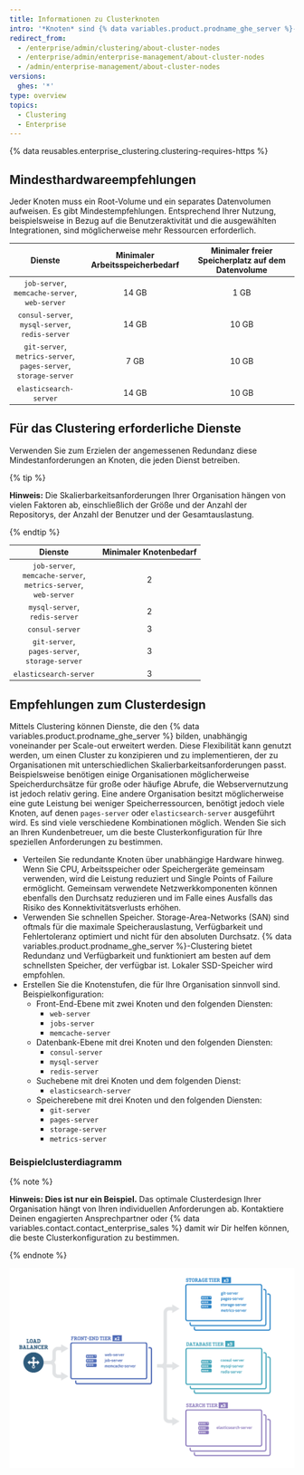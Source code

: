 ```yaml
---
title: Informationen zu Clusterknoten
intro: '*Knoten* sind {% data variables.product.prodname_ghe_server %}-Instanzen, die in einem Cluster arbeiten. Jeder Knoten führt eine Reihe an Diensten aus, die dem Cluster und schließlich den Benutzern bereitgestellt werden.'
redirect_from:
  - /enterprise/admin/clustering/about-cluster-nodes
  - /enterprise/admin/enterprise-management/about-cluster-nodes
  - /admin/enterprise-management/about-cluster-nodes
versions:
  ghes: '*'
type: overview
topics:
  - Clustering
  - Enterprise
---
```


{% data reusables.enterprise_clustering.clustering-requires-https %}

## Mindesthardwareempfehlungen
Jeder Knoten muss ein Root-Volume und ein separates Datenvolumen aufweisen. Es gibt Mindestempfehlungen. Entsprechend Ihrer Nutzung, beispielsweise in Bezug auf die Benutzeraktivität und die ausgewählten Integrationen, sind möglicherweise mehr Ressourcen erforderlich.

|                                            Dienste                                             | Minimaler Arbeitsspeicherbedarf | Minimaler freier Speicherplatz auf dem Datenvolume |
|:----------------------------------------------------------------------------------------------:|:-------------------------------:|:--------------------------------------------------:|
|               `job-server`,<br/>`memcache-server`,<br/>`web-server`                |              14 GB              |                        1 GB                        |
|              `consul-server`,<br/>`mysql-server`,<br/>`redis-server`               |              14 GB              |                       10 GB                        |
| `git-server`,<br/>`metrics-server`,<br/>`pages-server`,<br/>`storage-server` |              7 GB               |                       10 GB                        |
|                                     `elasticsearch-server`                                     |              14 GB              |                       10 GB                        |

## Für das Clustering erforderliche Dienste
Verwenden Sie zum Erzielen der angemessenen Redundanz diese Mindestanforderungen an Knoten, die jeden Dienst betreiben.

{% tip %}

**Hinweis:** Die Skalierbarkeitsanforderungen Ihrer Organisation hängen von vielen Faktoren ab, einschließlich der Größe und der Anzahl der Repositorys, der Anzahl der Benutzer und der Gesamtauslastung.

{% endtip %}

|                                            Dienste                                            | Minimaler Knotenbedarf |
|:---------------------------------------------------------------------------------------------:|:----------------------:|
| `job-server`,<br/>`memcache-server`,<br/>`metrics-server`,<br/>`web-server` |           2            |
|                           `mysql-server`,<br/>`redis-server`                            |           2            |
|                                        `consul-server`                                        |           3            |
|              `git-server`,<br/>`pages-server`,<br/>`storage-server`               |           3            |
|                                    `elasticsearch-server`                                     |           3            |

## Empfehlungen zum Clusterdesign

Mittels Clustering können Dienste, die den {% data variables.product.prodname_ghe_server %} bilden, unabhängig voneinander per Scale-out erweitert werden. Diese Flexibilität kann genutzt werden, um einen Cluster zu konzipieren und zu implementieren, der zu Organisationen mit unterschiedlichen Skalierbarkeitsanforderungen passt. Beispielsweise benötigen einige Organisationen möglicherweise Speicherdurchsätze für große oder häufige Abrufe, die Webservernutzung ist jedoch relativ gering. Eine andere Organisation besitzt möglicherweise eine gute Leistung bei weniger Speicherressourcen, benötigt jedoch viele Knoten, auf denen `pages-server` oder `elasticsearch-server` ausgeführt wird. Es sind viele verschiedene Kombinationen möglich. Wenden Sie sich an Ihren Kundenbetreuer, um die beste Clusterkonfiguration für Ihre speziellen Anforderungen zu bestimmen.

- Verteilen Sie redundante Knoten über unabhängige Hardware hinweg. Wenn Sie CPU, Arbeitsspeicher oder Speichergeräte gemeinsam verwenden, wird die Leistung reduziert und Single Points of Failure ermöglicht. Gemeinsam verwendete Netzwerkkomponenten können ebenfalls den Durchsatz reduzieren und im Falle eines Ausfalls das Risiko des Konnektivitätsverlusts erhöhen.
- Verwenden Sie schnellen Speicher. Storage-Area-Networks (SAN) sind oftmals für die maximale Speicherauslastung, Verfügbarkeit und Fehlertoleranz optimiert und nicht für den absoluten Durchsatz. {% data variables.product.prodname_ghe_server %}-Clustering bietet Redundanz und Verfügbarkeit und funktioniert am besten auf dem schnellsten Speicher, der verfügbar ist. Lokaler SSD-Speicher wird empfohlen.
- Erstellen Sie die Knotenstufen, die für Ihre Organisation sinnvoll sind. Beispielkonfiguration:
  - Front-End-Ebene mit zwei Knoten und den folgenden Diensten:
    - `web-server`
    - `jobs-server`
    - `memcache-server`
  - Datenbank-Ebene mit drei Knoten und den folgenden Diensten:
    - `consul-server`
    - `mysql-server`
    - `redis-server`
  - Suchebene mit drei Knoten und dem folgenden Dienst:
    - `elasticsearch-server`
  - Speicherebene mit drei Knoten und den folgenden Diensten:
    - `git-server`
    - `pages-server`
    - `storage-server`
    - `metrics-server`

### Beispielclusterdiagramm
{% note %}

**Hinweis: Dies ist nur ein Beispiel.** Das optimale Clusterdesign Ihrer Organisation hängt von Ihren individuellen Anforderungen ab. Kontaktiere Deinen engagierten Ansprechpartner oder {% data variables.contact.contact_enterprise_sales %} damit wir Dir helfen können, die beste Clusterkonfiguration zu bestimmen.

{% endnote %}

<img src="/assets/images/enterprise/cluster/cluster-diagram.png" alt="Beispielcluster" style="width: 800px;border:0" />
